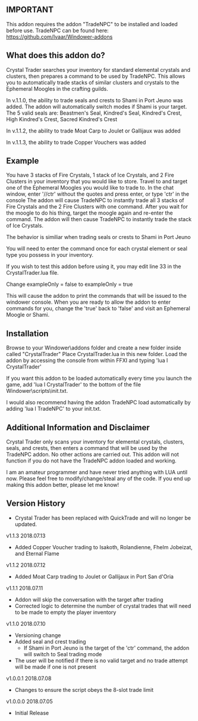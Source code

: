 IMPORTANT
---------

This addon requires the addon "TradeNPC" to be installed and loaded before use.
TradeNPC can be found here: https://github.com/Ivaar/Windower-addons


What does this addon do?
------------------------

Crystal Trader searches your inventory for standard elemental crystals and clusters, then prepares a command to be used by TradeNPC.
This allows you to automatically trade stacks of similar clusters and crystals to the Ephemeral Moogles in the crafting guilds.

In v.1.1.0, the ability to trade seals and crests to Shami in Port Jeuno was added. The addon will automatically switch modes if Shami is your target.
The 5 valid seals are: Beastmen's Seal, Kindred's Seal, Kindred's Crest, High Kindred's Crest, Sacred Kindred's Crest

In v.1.1.2, the ability to trade Moat Carp to Joulet or Gallijaux was added

In v.1.1.3, the ability to trade Copper Vouchers was added


Example
-------

You have 3 stacks of Fire Crystals, 1 stack of Ice Crystals, and 2 Fire Clusters in your inventory that you would like to store.
Travel to and target one of the Ephemeral Moogles you would like to trade to.
In the chat window, enter '//ctr' without the quotes and press enter, or type 'ctr' in the console
The addon will cause TradeNPC to instantly trade all 3 stacks of Fire Crystals and the 2 Fire Clusters with one command.
After you wait for the moogle to do his thing, target the moogle again and re-enter the command.
The addon will then cause TradeNPC to instantly trade the stack of Ice Crystals.

The behavior is similiar when trading seals or crests to Shami in Port Jeuno

You will need to enter the command once for each crystal element or seal type you possess in your inventory.

If you wish to test this addon before using it, you may edit line 33 in the CrystalTrader.lua file.

Change
	exampleOnly = false
to
	exampleOnly = true
	
This will cause the addon to print the commands that will be issued to the windower console.
When you are ready to allow the addon to enter commands for you, change the 'true' back to 'false' and visit an Ephemeral Moogle or Shami.


Installation
------------

Browse to your Windower\addons folder and create a new folder inside called "CrystalTrader"
Place CrystalTrader.lua in this new folder.
Load the addon by accessing the console from within FFXI and typing 'lua l CrystalTrader'

If you want this addon to be loaded automatically every time you launch the game,
add 'lua l CrystalTrader' to the bottom of the file Windower\scripts\init.txt.

I would also recommend having the addon TradeNPC load automatically by adding
'lua l TradeNPC' to your init.txt.


Additional Information and Disclaimer
-------------------------------------

Crystal Trader only scans your inventory for elemental crystals, clusters, seals, and crests, then enters a command that will be used by the TradeNPC addon.
No other actions are carried out. This addon will not function if you do not have the TradeNPC addon loaded and working.

I am an amateur programmer and have never tried anything with LUA until now. Please feel free to modify/change/steal any of the code.
If you end up making this addon better, please let me know!



Version History
---------------
* Crystal Trader has been replaced with QuickTrade and will no longer be updated.

v1.1.3
2018.07.13
* Added Copper Voucher trading to Isakoth, Rolandienne, Fhelm Jobeizat, and Eternal Flame

v1.1.2
2018.07.12
* Added Moat Carp trading to Joulet or Gallijaux in Port San d'Oria

v1.1.1
2018.07.11
* Addon will skip the conversation with the target after trading
* Corrected logic to determine the number of crystal trades that will need to be made to empty the player inventory

v1.1.0
2018.07.10
* Versioning change
* Added seal and crest trading
	* If Shami in Port Jeuno is the target of the 'ctr' command, the addon will switch to Seal trading mode
* The user will be notified if there is no valid target and no trade attempt will be made if one is not present

v1.0.0.1
2018.07.08
* Changes to ensure the script obeys the 8-slot trade limit

v1.0.0.0
2018.07.05
* Initial Release